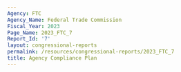 ```yaml
---
Agency: FTC
Agency_Name: Federal Trade Commission
Fiscal_Year: 2023
Page_Name: 2023_FTC_7
Report_Id: '7'
layout: congressional-reports
permalink: /resources/congressional-reports/2023_FTC_7
title: Agency Compliance Plan
---
```

